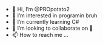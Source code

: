 - 👋 Hi, I’m @PROpotato2
- 👀 I’m interested in programin bruh
- 🌱 I’m currently learning C#
- 💞️ I’m looking to collaborate on 🤨
- 📫 How to reach me ...

<!---
PROpotato2/PROpotato2 is a ✨ special ✨ repository because its `README.md` (this file) appears on your GitHub profile.
You can click the Preview link to take a look at your changes.
--->
